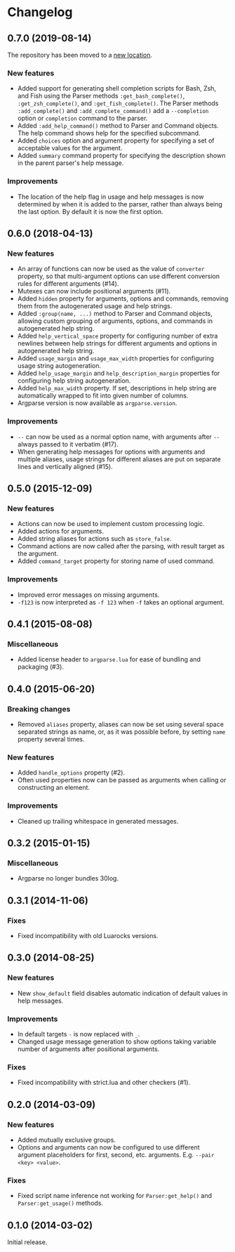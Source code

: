 # Changelog

## 0.7.0 (2019-08-14)

The repository has been moved to a [new location](https://github.com/luarocks/argparse).

### New features

* Added support for generating shell completion scripts for Bash, Zsh, and Fish
  using the Parser methods `:get_bash_complete()`, `:get_zsh_complete()`, and
  `:get_fish_complete()`. The Parser methods `:add_complete()` and
  `:add_complete_command()` add a `--completion` option or `completion` command
  to the parser.
* Added `:add_help_command()` method to Parser and Command objects. The help
  command shows help for the specified subcommand.
* Added `choices` option and argument property for specifying a set of
  acceptable values for the argument.
* Added `summary` command property for specifying the description shown in the
  parent parser's help message.

### Improvements

* The location of the help flag in usage and help messages is now determined by
  when it is added to the parser, rather than always being the last option. By
  default it is now the first option.

## 0.6.0 (2018-04-13)

### New features

* An array of functions can now be used as the value of `converter` property,
  so that multi-argument options can use different conversion rules
  for different arguments (#14).
* Mutexes can now include positional arguments (#11).
* Added `hidden` property for arguments, options and commands,
  removing them from the autogenerated usage and help strings.
* Added `:group(name, ...)` method to Parser and Command objects, allowing
  custom grouping of arguments, options, and commands in autogenerated
  help string.
* Added `help_vertical_space` property for configuring number of extra
  newlines between help strings for different arguments and options in
  autogenerated help string.
* Added `usage_margin` and `usage_max_width` properties for configuring
  usage string autogeneration.
* Added `help_usage_margin` and `help_description_margin` properties
  for configuring help string autogeneration.
* Added `help_max_width` property. If set, descriptions in help string
  are automatically wrapped to fit into given number of columns.
* Argparse version is now available as `argparse.version`.

### Improvements

* `--` can now be used as a normal option name, with arguments
  after `--` always passed to it verbatim (#17).
* When generating help messages for options with arguments and multiple
  aliases, usage strings for different aliases are put on separate lines and
  vertically aligned (#15).

## 0.5.0 (2015-12-09)

### New features

* Actions can now be used to implement custom processing logic.
* Added actions for arguments.
* Added string aliases for actions such as `store_false`.
* Command actions are now called after the parsing, with result target
  as the argument.
* Added `command_target` property for storing name of used command.

### Improvements

* Improved error messages on missing arguments.
* `-f123` is now interpreted as `-f 123` when `-f` takes an optional argument.

## 0.4.1 (2015-08-08)

### Miscellaneous

* Added license header to `argparse.lua` for ease of bundling
  and packaging (#3).

## 0.4.0 (2015-06-20)

### Breaking changes

* Removed `aliases` property, aliases can now be set using several space
  separated strings as name, or, as it was possible before, by setting `name`
  property several times.

### New features

* Added `handle_options` property (#2).
* Often used properties now can be passed as arguments when calling or
  constructing an element.

### Improvements

* Cleaned up trailing whitespace in generated messages.

## 0.3.2 (2015-01-15)

### Miscellaneous

* Argparse no longer bundles 30log.

## 0.3.1 (2014-11-06)

### Fixes

* Fixed incompatibility with old Luarocks versions.

## 0.3.0 (2014-08-25)

### New features

* New `show_default` field disables automatic indication of default values in
  help messages.

### Improvements

* In default targets `-` is now replaced with `_`.
* Changed usage message generation to show options taking variable number of
  arguments after positional arguments.

### Fixes

* Fixed incompatibility with strict.lua and other checkers (#1).

## 0.2.0 (2014-03-09)

### New features

* Added mutually exclusive groups.
* Options and arguments can now be configured to use different argument
  placeholders for first, second, etc. arguments. E.g. `--pair <key> <value>`.

### Fixes

* Fixed script name inference not working for `Parser:get_help()` and
  `Parser:get_usage()` methods.

## 0.1.0 (2014-03-02)

Initial release.
